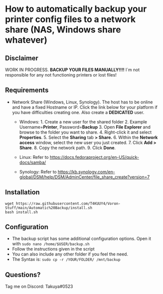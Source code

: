 
# How to automatically backup your printer config files to a network share (NAS, Windows share whatever)

## Disclaimer
WORK IN PROGRESS. **BACKUP YOUR FILES MANUALLY!!!!**
I´m not responsible for any not functioning printers or lost files!

## Requirements 
 * Network Share (Windows, Linux, Synology). The host has to be online and have a fixed Hostname or IP. 
 Click the link below for your platform if you have difficulties creating one. Also create a **DEDICATED** user. 
 
	 * Windows: 
			1.  Create a new user for the shared folder
			2. Example Username=**Printer**, Password=**Backup**
			3. Open  **File Explorer**  and browse to the folder you want to share.
			4.  Right-click it and select  **Properties**.
			5.  Select the **Sharing** tab **> Share.**
			6.  Within the  **Network access**  window, select the new user you just created.
			7.  Click  **Add > Share**.
			8.  Copy the network path.
			9.  Click  **Done**.
	
	 * Linux: Refer to https://docs.fedoraproject.org/en-US/quick-docs/samba/
	 * Synology: Refer to https://kb.synology.com/en-global/DSM/help/DSM/AdminCenter/file_share_create?version=7

## Installation

    wget https://raw.githubusercontent.com/T4KUUY4/Voron-Stuff/main/Automatic%20Backup/install.sh
    bash install.sh
## Configuration
* The backup script has some additional configuration options. Open it with `sudo nano /home/$USER/backup.sh`
*  Follow the instructions given in the script
* You can also include any other folder if you feel the need. 
* The Syntax is: `sudo cp -r /YOUR/FOLDER/ /mnt/backup`
 
## Questions? 
Tag me on Discord: Takuya#0523
